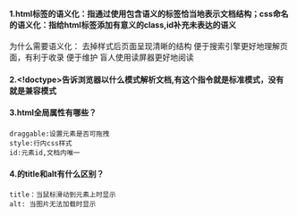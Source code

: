 #### 1.html标签的语义化：指通过使用包含语义的标签恰当地表示文档结构；css命名的语义化：指给html标签添加有意义的class,id补充未表达的语义
为什么需要语义化：
    去掉样式后页面呈现清晰的结构
    便于搜索引擎更好地理解页面，有利于收录
    便于维护
    盲人使用读屏器更好地阅读

#### 2.<!doctype>告诉浏览器以什么模式解析文档,有这个指令就是标准模式，没有就是兼容模式

#### 3.html全局属性有哪些？
    draggable:设置元素是否可拖拽
    style:行内css样式
    id:元素id,文档内唯一
    
#### 4.<img>的title和alt有什么区别？
    title：当鼠标滑动到元素上时显示
    alt: 当图片无法加载时显示
